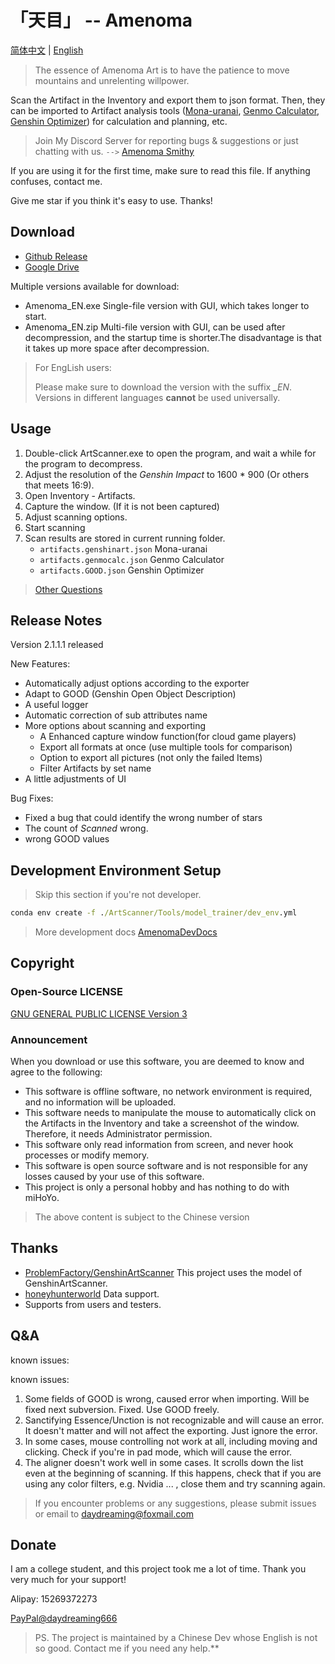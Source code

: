 # 「天目」 -- Amenoma

[简体中文](README.md) | [English](README_en.md)

> The essence of Amenoma Art is to have the patience to move mountains and unrelenting willpower.

Scan the Artifact in the Inventory and export them to json format. Then, they can be imported to Artifact analysis tools ([Mona-uranai](https://www.mona-uranai.com), [Genmo Calculator](https://genshin.mingyulab.com), [Genshin Optimizer](https://frzyc.github.io/genshin-optimizer )) for calculation and planning, etc. 

> Join My Discord Server for reporting bugs & suggestions or just chatting with us. `-->` [Amenoma Smithy](https://discord.gg/S3B9NB7Bk2)

If you are using it for the first time, make sure to read this file. If anything confuses, contact me.

Give me star if you think it's easy to use. Thanks!

## Download

- [Github Release](https://github.com/daydreaming666/Amenoma/releases)
- [Google Drive](https://drive.google.com/drive/folders/1FYrsXy_nznVcV_aN4731FTDWQcAacivy?usp=sharing)

Multiple versions available for download: 

- Amenoma_EN.exe
  Single-file version with GUI, which takes longer to start.
- Amenoma_EN.zip 
  Multi-file version with GUI, can be used after decompression, and the startup time is shorter.The disadvantage is that it takes up more space after decompression.

> For EngLish users:
> 
> Please make sure to download the version with the suffix *_EN*. Versions in different languages **cannot** be used universally. 


## Usage

1. Double-click ArtScanner.exe to open the program, and wait a while for the program to decompress. 
2. Adjust the resolution of the *Genshin Impact* to 1600 * 900 (Or others that meets 16:9).
3. Open Inventory - Artifacts.
4. Capture the window. (If it is not been captured)
5. Adjust scanning options.
6. Start scanning 
7. Scan results are stored in current running folder.
   - `artifacts.genshinart.json`  Mona-uranai 
   - `artifacts.genmocalc.json`   Genmo Calculator
   - `artifacts.GOOD.json`        Genshin Optimizer

> [Other Questions](#qa)


## Release Notes

Version 2.1.1.1 released 

New Features:

- Automatically adjust options according to the exporter
- Adapt to GOOD (Genshin Open Object Description)
- A useful logger 
- Automatic correction of sub attributes name 
- More options about scanning and exporting 
  - A Enhanced capture window function(for cloud game players)
  - Export all formats at once (use multiple tools for comparison) 
  - Option to export all pictures (not only the failed Items)
  - Filter Artifacts by set name
- A little adjustments of UI

Bug Fixes:

- Fixed a bug that could identify the wrong number of stars 
- The count of *Scanned* wrong.
- wrong GOOD values

## Development Environment Setup 

> Skip this section if you're not developer.

```cmd
conda env create -f ./ArtScanner/Tools/model_trainer/dev_env.yml
```
> More development docs [AmenomaDevDocs](AmenomaDevDocs/.)

## Copyright

### Open-Source LICENSE

[GNU GENERAL PUBLIC LICENSE Version 3](https://www.gnu.org/licenses/gpl-3.0.html)

### Announcement

When you download or use this software, you are deemed to know and agree to the following: 

- This software is offline software, no network environment is required, and no information will be uploaded. 
- This software needs to manipulate the mouse to automatically click on the Artifacts in the Inventory and take a screenshot of the window. Therefore, it needs Administrator permission.
- This software only read information from screen, and never hook processes or modify memory.
- This software is open source software and is not responsible for any losses caused by your use of this software. 
- This project is only a personal hobby and has nothing to do with miHoYo.

> The above content is subject to the Chinese version 

## Thanks

- [ProblemFactory/GenshinArtScanner](https://github.com/ProblemFactory/GenshinArtScanner) This project uses the model of GenshinArtScanner.
- [honeyhunterworld](https://genshin.honeyhunterworld.com/) Data support.
- Supports from users and testers.

## Q&A

known issues:

known issues:
1. Some fields of GOOD is wrong, caused error when importing. Will be fixed next subversion. Fixed. Use GOOD freely.
2. Sanctifying Essence/Unction is not recognizable and will cause an error. It doesn't matter and will not affect the exporting. Just ignore the error.
3. In some cases, mouse controlling not work at all, including moving and clicking. Check if you're in pad mode, which will cause the error.
4. The aligner doesn't work well in some cases. It scrolls down the list even at the beginning of scanning. If this happens, check that if you are using any color filters, e.g. Nvidia ... , close them and try scanning again.


> If you encounter problems or any suggestions, please submit issues or email to [daydreaming@foxmail.com](mailto://daydreaming@foxmail.com)


## Donate

I am a college student, and this project took me a lot of time.
Thank you very much for your support! 

Alipay: 15269372273

[PayPal@daydreaming666](https://www.paypal.me/daydreaming666)


> PS. 
> The project is maintained by a Chinese Dev whose English is not so good. Contact me if you need any help.**
